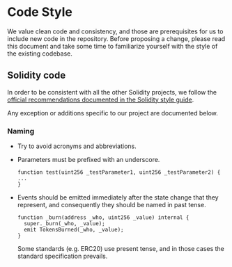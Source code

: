 # Code Style

We value clean code and consistency, and those are prerequisites for us to
include new code in the repository. Before proposing a change, please read this
document and take some time to familiarize yourself with the style of the
existing codebase.

## Solidity code

In order to be consistent with all the other Solidity projects, we follow the
[official recommendations documented in the Solidity style guide](http://solidity.readthedocs.io/en/latest/style-guide.html).

Any exception or additions specific to our project are documented below.

### Naming

* Try to avoid acronyms and abbreviations.

* Parameters must be prefixed with an underscore.

    ```
    function test(uint256 _testParameter1, uint256 _testParameter2) {
    ...
    }
    ```

* Events should be emitted immediately after the state change that they
  represent, and consequently they should be named in past tense.

    ```
    function _burn(address _who, uint256 _value) internal {
      super._burn(_who, _value);
      emit TokensBurned(_who, _value);
    }
    ```

  Some standards (e.g. ERC20) use present tense, and in those cases the
  standard specification prevails.
